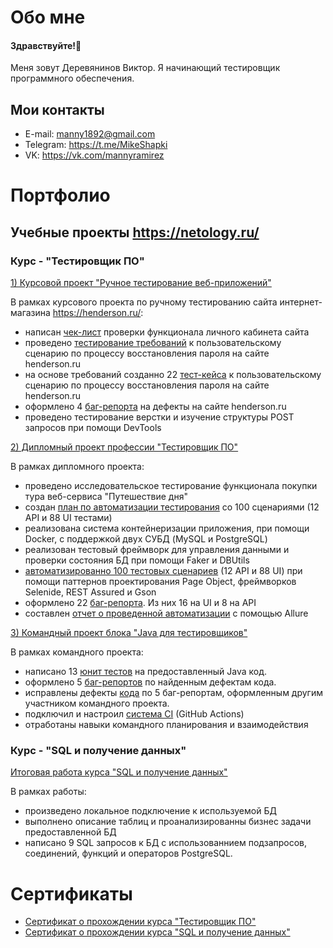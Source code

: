 # Обо мне
#### Здравствуйте!👋
Меня зовут Деревянинов Виктор. Я начинающий тестировщик программного обеспечения.

## Мои контакты
- E-mail: manny1892@gmail.com
- Telegram: https://t.me/MikeShapki
- VK: https://vk.com/mannyramirez

# Портфолио
## Учебные проекты https://netology.ru/
### Курс - "Тестировщик ПО"

[1) Курсовой проект "Ручное тестирование веб-приложений"](https://docs.google.com/spreadsheets/d/1kBK8dHSDg1nze-iYaehJ8vMSS1tQaI4_A1JJ2xK3VQs/edit?usp=sharing)

В рамках курсового проекта по ручному тестированию сайта интернет-магазина https://henderson.ru/:
- написан [чек-лист](https://docs.google.com/spreadsheets/d/1TznrKMXzDyLx6_KCxiOztL0qFBdjugDTM-IEcM5tvfE/edit?usp=sharing) проверки функционала личного кабинета сайта 
- проведено [тестирование требований](https://docs.google.com/document/d/1Aolp1ogBMOXkeGBtWuEZVoBJo40Kh9xSrOMmSSvzHIs/edit?usp=sharing) к пользовательскому сценарию по процессу восстановления пароля на сайте henderson.ru
- на основе требований созданно 22 [тест-кейса](https://docs.google.com/spreadsheets/d/1HujRaajAZ-g3LLCNG0rfx5qXdabTG1MC0wSFXkAqFwo/edit?usp=sharing) к пользовательскому сценарию по процессу восстановления пароля на сайте henderson.ru
- оформлено 4 [баг-репорта](https://docs.google.com/spreadsheets/d/1wh28eB16iIIaaW6DRm1MqUh0PJkmNzwblpkX_amMYBc/edit?usp=sharing) на дефекты на сайте henderson.ru
- проведено тестирование верстки и изучение структуры POST запросов при помощи DevTools

[2) Дипломный проект профессии "Тестировщик ПО"](https://github.com/manny1892/QADiplomWork)

В рамках дипломного проекта:

- проведено исследовательское тестирование функционала покупки тура веб-сервиса "Путешествие дня"
- создан [план по автоматизации тестирования](https://github.com/manny1892/QADiplomWork/blob/master/Plan.md) со 100 сценариями (12 API и 88 UI тестами)
- реализована система контейнеризации приложения, при помощи Docker, с поддержкой двух СУБД (MySQL и PostgreSQL)
- реализован тестовый фреймворк для управления данными и проверки состояния БД при помощи Faker и DBUtils
- [автоматизированно 100 тестовых сценариев](https://github.com/manny1892/QADiplomWork/tree/master/src/test/java/test) (12 API и 88 UI) при помощи паттернов проектирования Page Object, фреймворков Selenide, REST Assured и Gson
- оформлено 22 [баг-репорта](https://github.com/manny1892/QADiplomWork/issues). Из них 16 на UI и 8 на API
- составлен [отчет о проведенной автоматизации](https://github.com/manny1892/QADiplomWork/blob/master/Summary.md) с помощью Allure

[3) Командный проект блока "Java для тестировщиков"](https://github.com/manny1892/TeamProject)

В рамках командного проекта:

- написано 13 [юнит тестов](https://github.com/manny1892/TeamProject/blob/main/src/test/java/ru/netology/GameStoreTest.java) на предоставленный Java код.
- оформлено 5 [баг-репортов](https://github.com/manny1892/TeamProject/issues?q=is%3Aissue+is%3Aclosed) по найденным дефектам кода.
- исправлены дефекты [кода](https://github.com/manny1892/TeamProject/blob/main/src/main/java/ru/netology/Player.java) по 5 баг-репортам, оформленным другим участником командного проекта.
- подключил и настроил [система CI](https://github.com/manny1892/TeamProject/actions) (GitHub Actions)
- отработаны навыки командного планирования и взаимодействия

### Курс - "SQL и получение данных"

[Итоговая работа курса "SQL и получение данных"](https://docs.google.com/document/d/1t1i98jEF4Wq1eeH_dHoRo19iQ6Hp17jYnzzC7GzxnA4/edit)

В рамках работы:

- произведено локальное подключение к используемой БД
- выполнено описание таблиц и проанализированны бизнес задачи предоставленной БД 
- написано 9 SQL запросов к БД с использованнием подзапросов, соединений, функций и операторов PostgreSQL.

# Сертификаты
- [Сертификат о прохождении курса "Тестировщик ПО"](https://netology.ru/backend/api/user/programs/25337/pdf_certificate)
- [Сертификат о прохождении курса "SQL и получение данных"](https://netology.ru/backend/api/user/programs/24441/pdf_certificate)



<!--
**manny1892/manny1892** is a ✨ _special_ ✨ repository because its `README.md` (this file) appears on your GitHub profile.

Here are some ideas to get you started:

- 🔭 I’m currently working on ...
- 🌱 I’m currently learning ...
- 👯 I’m looking to collaborate on ...
- 🤔 I’m looking for help with ...
- 💬 Ask me about ...
- 📫 How to reach me: ...
- 😄 Pronouns: ...
- ⚡ Fun fact: ...
-->
